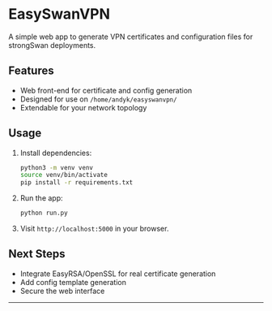 # EasySwanVPN

A simple web app to generate VPN certificates and configuration files for strongSwan deployments.

## Features

- Web front-end for certificate and config generation
- Designed for use on `/home/andyk/easyswanvpn/`
- Extendable for your network topology

## Usage

1. Install dependencies:
    ```bash
    python3 -m venv venv
    source venv/bin/activate
    pip install -r requirements.txt
    ```
2. Run the app:
    ```bash
    python run.py
    ```
3. Visit `http://localhost:5000` in your browser.

## Next Steps

- Integrate EasyRSA/OpenSSL for real certificate generation
- Add config template generation
- Secure the web interface

---
